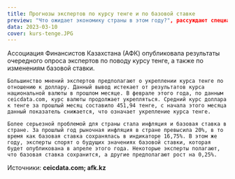 ```yaml
---
title: Прогнозы экспертов по курсу тенге и по базовой ставке
preview: "Что ожидает экономику страны в этом году?", рассуждают специалисты
data: 2023-03-10
cover: kurs-tenge.JPG
---
```

Ассоциация Финансистов Казахстана (АФК) опубликовала результаты очередного опроса экспертов по поводу курсу тенге, а также по изменениям базовой ставки. 

	Большинство мнений экспертов предполагают о укреплении курса тенге по отношению к доллару. Данный вывод истекает от результатов курса национальной валюты в прошлом месяце. В феврале этого года, по данным ceicdata.com, курс валюты продолжает укрепляться. Средний курс доллара к тенге за прошлый месяц составило 451,94 тенге, с начала этого месяца данный показатель снижается, что означает укрепление курса тенге. 

	Более серьезной проблемой для страны стала инфляция и базовая ставка в стране. За прошлый год рыночная инфляция в стране превысила 20%, в то время как базовая ставка сохранялась в индикаторе 16,75%. В этом же году, эксперты спорят о будущих значениях базовой ставки, которая будет опубликована в апреле этого года. Некоторые эксперты полагают, что базовая ставка сохранится, а другие предполагают рост на 0,25%.

Источники: **ceicdata.com; afk.kz**

